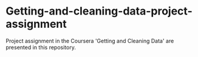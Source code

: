 # Getting-and-cleaning-data-project-assignment
Project assignment in the Coursera 'Getting and Cleaning Data' are presented in this repository.
